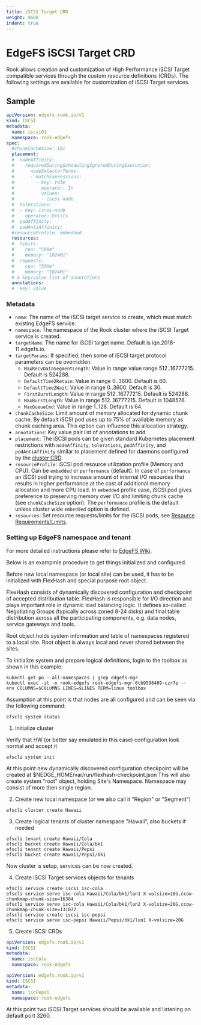 ```yaml
---
title: iSCSI Target CRD
weight: 4600
indent: true
---
```


# EdgeFS iSCSI Target CRD

Rook allows creation and customization of High Performance iSCSI Target compatible services through the custom resource definitions (CRDs).
The following settings are available for customization of iSCSI Target services.

## Sample

```yaml
apiVersion: edgefs.rook.io/v1
kind: ISCSI
metadata:
  name: iscsi01
  namespace: rook-edgefs
spec:
  #chunkCacheSize: 1Gi
  placement:
  #  nodeAffinity:
  #    requiredDuringSchedulingIgnoredDuringExecution:
  #      nodeSelectorTerms:
  #      - matchExpressions:
  #        - key: role
  #          operator: In
  #          values:
  #          - iscsi-node
  #  tolerations:
  #  - key: iscsi-node
  #    operator: Exists
  #  podAffinity:
  #  podAntiAffinity:
  #resourceProfile: embedded
  resources:
  #  limits:
  #    cpu: "500m"
  #    memory: "1024Mi"
  #  requests:
  #    cpu: "500m"
  #    memory: "1024Mi"
  # A key/value list of annotations
  annotations:
  #  key: value
```

### Metadata

- `name`: The name of the iSCSI target service to create, which must match existing EdgeFS service.
- `namespace`: The namespace of the Rook cluster where the iSCSI Target service is created.
- `targetName`: The name for iSCSI target name. Default is iqn.2018-11.edgefs.io.
- `targetParams`: If specified, then some of iSCSI target protocol parameters can be overridden.
  - `MaxRecvDataSegmentLength`: Value in range value range 512..16777215. Default is 524288.
  - `DefaultTime2Retain`: Value in range 0..3600. Default is 60.
  - `DefaultTime2Wait`: Value in range 0..3600. Default is 30.
  - `FirstBurstLength`: Value in range 512..16777215. Default is 524288.
  - `MaxBurstLength`: Value in range 512..16777215. Default is 1048576.
  - `MaxQueueCmd`: Value in range 1..128. Default is 64.
- `chunkCacheSize`: Limit amount of memory allocated for dynamic chunk cache. By default iSCSI pod uses up to 75% of available memory as chunk caching area. This option can influence this allocation strategy.
- `annotations`: Key value pair list of annotations to add.
- `placement`: The iSCSI pods can be given standard Kubernetes placement restrictions with `nodeAffinity`, `tolerations`, `podAffinity`, and `podAntiAffinity` similar to placement defined for daemons configured by the [cluster CRD](/cluster/examples/kubernetes/edgefs/cluster.yaml).
- `resourceProfile`: iSCSI pod resource utilization profile (Memory and CPU). Can be `embedded` or `performance` (default). In case of `performance` an iSCSI pod trying to increase amount of internal I/O resources that results in higher performance at the cost of additional memory allocation and more CPU load. In `embedded` profile case, iSCSI pod gives preference to preserving memory over I/O and limiting chunk cache (see `chunkCacheSize` option). The `performance` profile is the default unless cluster wide `embedded` option is defined.
- `resources`: Set resource requests/limits for the iSCSI pods, see [Resource Requirements/Limits](edgefs-cluster-crd.md#resource-requirementslimits).

### Setting up EdgeFS namespace and tenant

For more detailed instructions please refer to [EdgeFS Wiki](https://github.com/Nexenta/edgefs/wiki).

Below is an exampmle procedure to get things initialized and configured.

Before new local namespace (or local site) can be used, it has to be initialized with FlexHash and special purpose root object.

FlexHash consists of dynamically discovered configuration and checkpoint of accepted distribution table. FlexHash is responsible for I/O direction and plays important role in dynamic load balancing logic. It defines so-called Negotiating Groups (typically across zoned 8-24 disks) and final table distribution across all the participating components, e.g. data nodes, service gateways and tools.

Root object holds system information and table of namespaces registered to a local site. Root object is always local and never shared between the sites.

To initialize system and prepare logical definitions, login to the toolbox as shown in this example:

```
kubectl get po --all-namespaces | grep edgefs-mgr
kubectl exec -it -n rook-edgefs rook-edgefs-mgr-6cb9598469-czr7p -- env COLUMNS=$COLUMNS LINES=$LINES TERM=linux toolbox
```

Assumption at this point is that nodes are all configured and can be seen via the following command:

```
efscli system status
```

1. Initialize cluster

Verify that HW (or better say emulated in this case) configuration look normal and accept it

```
efscli system init
```

At this point new dynamically discovered configuration checkpoint will be created at $NEDGE_HOME/var/run/flexhash-checkpoint.json
This will also create system "root" object, holding Site's Namespace. Namespace may consist of more then single region.

2. Create new local namespace (or we also call it "Region" or "Segment")

```
efscli cluster create Hawaii
```

3. Create logical tenants of cluster namespace "Hawaii", also buckets if needed

```
efscli tenant create Hawaii/Cola
efscli bucket create Hawaii/Cola/bk1
efscli tenant create Hawaii/Pepsi
efscli bucket create Hawaii/Pepsi/bk1
```

Now cluster is setup, services can be now created.

4. Create iSCSI Target services objects for tenants

```
efscli service create iscsi isc-cola
efscli service serve isc-cola Hawaii/Cola/bk1/lun1 X-volsize=10G,ccow-chunkmap-chunk-size=16384
efscli service serve isc-cola Hawaii/Cola/bk1/lun2 X-volsize=20G,ccow-chunkmap-chunk-size=131072
efscli service create iscsi isc-pepsi
efscli service serve isc-pepsi Hawaii/Pepsi/bk1/lun1 X-volsize=20G
```

5. Create ISCSI CRDs

```yaml
apiVersion: edgefs.rook.io/v1
kind: ISCSI
metadata:
  name: iscCola
  namespace: rook-edgefs
```

```yaml
apiVersion: edgefs.rook.io/v1
kind: ISCSI
metadata:
  name: iscPepsi
  namespace: rook-edgefs
```

At this point two iSCSI Target services should be available and listening on default port 3260.
